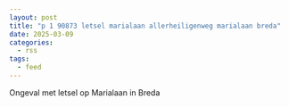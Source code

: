 ```yaml
---
layout: post
title: "p 1 90873 letsel marialaan allerheiligenweg marialaan breda"
date: 2025-03-09
categories: 
  - rss
tags: 
  - feed
---
```


Ongeval met letsel op Marialaan in Breda
